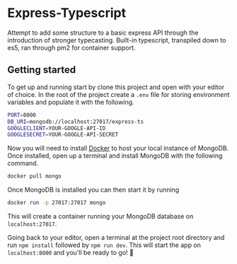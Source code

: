 # Express-Typescript

Attempt to add some structure to a basic express API through the introduction of stronger typecasting. Built-in typescript, transpiled down to es5, ran through pm2 for container support.

## Getting started

To get up and running start by clone this project and open with your editor of choice. In the root of the project create a `.env` file for storing environment variables and populate it with the following.

```bash
PORT=8000
DB_URI=mongodb://localhost:27017/express-ts
GOOGLECLIENT=YOUR-GOOGLE-API-ID
GOOGLESECRET=YOUR-GOOGLE-API-SECRET
```

Now you will need to install [Docker](https://docs.docker.com/install/) to host your local instance of MongoDB. Once installed, open up a terminal and install MongoDB with the following command.

```bash
docker pull mongo
```

Once MongoDB is installed you can then start it by running

```bash
docker run -p 27017:27017 mongo
```

This will create a container running your MongoDB database on `localhost:27017`.

Going back to your editor, open a terminal at the project root directory and run `npm install` followed by `npm run dev`. This will start the app on `localhost:8000` and you'll be ready to go! 🚀
